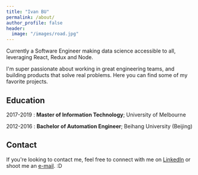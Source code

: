 ```yaml
---
title: "Ivan BU"
permalink: /about/
author_profile: false
header:
  image: "/images/road.jpg"
---
```


Currently a Software Engineer making data science accessible to all, leveraging React, Redux and Node. 

I'm super passionate about working in great engineering teams, and building products that solve real problems. Here you can find some of my favorite projects. 

Education
---------

2017-2019
:   **Master of Information Technology**;  University of Melbourne


2012-2016
:   **Bachelor of Automation Engineer**;  Beihang University (Beijing)

Contact
-------
If you're looking to contact me, feel free to connect with me on [LinkedIn](https://www.linkedin.com/in/ivan-bu/) or shoot me an [e-mail](IvanBuAU@gmail.com). :D